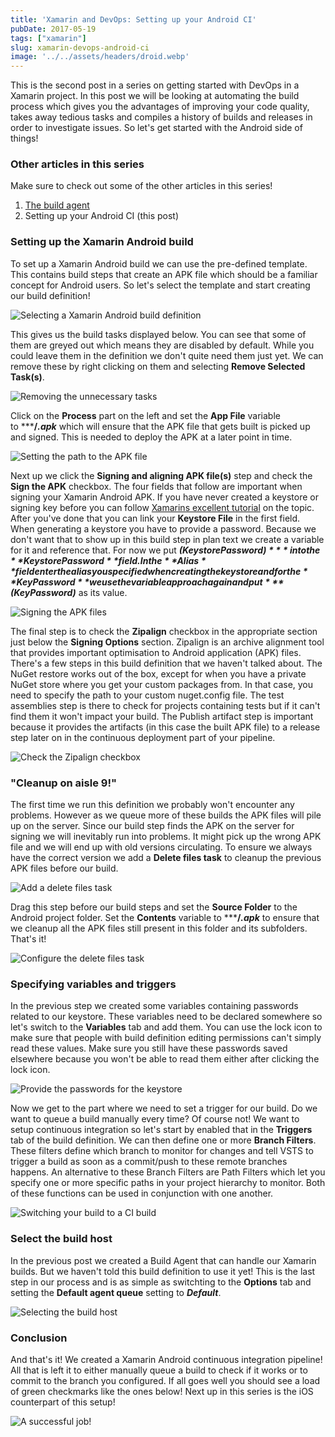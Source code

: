 ```yaml
---
title: 'Xamarin and DevOps: Setting up your Android CI'
pubDate: 2017-05-19
tags: ["xamarin"]
slug: xamarin-devops-android-ci
image: '../../assets/headers/droid.webp'
---
```


This is the second post in a series on getting started with DevOps in a Xamarin project. In this post we will be looking at automating the build process which gives you the advantages of improving your code quality, takes away tedious tasks and compiles a history of builds and releases in order to investigate issues. So let's get started with the Android side of things!

### Other articles in this series

Make sure to check out some of the other articles in this series!

1.  [The build agent](/xamarin-devops-build-agent/)
2.  Setting up your Android CI (this post)

### Setting up the Xamarin Android build

To set up a Xamarin Android build we can use the pre-defined template. This contains build steps that create an APK file which should be a familiar concept for Android users. So let's select the template and start creating our build definition!

![Selecting a Xamarin Android build definition](/images/posts/createdefinition.png)

This gives us the build tasks displayed below. You can see that some of them are greyed out which means they are disabled by default. While you could leave them in the definition we don't quite need them just yet. We can remove these by right clicking on them and selecting **Remove Selected Task(s)**.

![Removing the unnecessary tasks](/images/posts/removetasks.png)

Click on the **Process** part on the left and set the **App File** variable to *****/*.apk*** which will ensure that the APK file that gets built is picked up and signed. This is needed to deploy the APK at a later point in time.

![Setting the path to the APK file](/images/posts/process.png)

Next up we click the **Signing and aligning APK file(s)** step and check the **Sign the APK** checkbox. The four fields that follow are important when signing your Xamarin Android APK. If you have never created a keystore or signing key before you can follow [Xamarins excellent tutorial](https://developer.xamarin.com/guides/android/deployment,_testing,_and_metrics/publishing_an_application/part_2_-_signing_the_android_application_package/) on the topic. After you've done that you can link your **Keystore File** in the first field. When generating a keystore you have to provide a password. Because we don't want that to show up in this build step in plan text we create a variable for it and reference that. For now we put ***$(KeystorePassword)*** into the **Keystore Password** field. In the **Alias** field enter the alias you specified when creating the keystore and for the **Key Password** we use the variable approach again and put ***$(KeyPassword)*** as its value.

![Signing the APK files](/images/posts/valuessign.png)

The final step is to check the **Zipalign** checkbox in the appropriate section just below the **Signing Options** section. Zipalign is an archive alignment tool that provides important optimisation to Android application (APK) files. There's a few steps in this build definition that we haven't talked about. The NuGet restore works out of the box, except for when you have a private NuGet store where you get your custom packages from. In that case, you need to specify the path to your custom nuget.config file. The test assemblies step is there to check for projects containing tests but if it can't find them it won't impact your build. The Publish artifact step is important because it provides the artifacts (in this case the built APK file) to a release step later on in the continuous deployment part of your pipeline.

![Check the Zipalign checkbox](/images/posts/passwords.png)

### "Cleanup on aisle 9!"

The first time we run this definition we probably won't encounter any problems. However as we queue more of these builds the APK files will pile up on the server. Since our build step finds the APK on the server for signing we will inevitably run into problems. It might pick up the wrong APK file and we will end up with old versions circulating. To ensure we always have the correct version we add a **Delete files task** to cleanup the previous APK files before our build.

![Add a delete files task](/images/posts/addcleanup.png) 

Drag this step before our build steps and set the **Source Folder** to the Android project folder. Set the **Contents** variable to *****/*.apk*** to ensure that we cleanup all the APK files still present in this folder and its subfolders. That's it!

![Configure the delete files task](/images/posts/setupcleanup.png)

### Specifying variables and triggers

In the previous step we created some variables containing passwords related to our keystore. These variables need to be declared somewhere so let's switch to the **Variables** tab and add them. You can use the lock icon to make sure that people with build definition editing permissions can't simply read these values. Make sure you still have these passwords saved elsewhere because you won't be able to read them either after clicking the lock icon.

![Provide the passwords for the keystore](/images/posts/passwords2.png)

Now we get to the part where we need to set a trigger for our build. Do we want to queue a build manually every time? Of course not! We want to setup continuous integration so let's start by enabled that in the **Triggers** tab of the build definition. We can then define one or more **Branch Filters**. These filters define which branch to monitor for changes and tell VSTS to trigger a build as soon as a commit/push to these remote branches happens. An alternative to these Branch Filters are Path Filters which let you specify one or more specific paths in your project hierarchy to monitor. Both of these functions can be used in conjunction with one another.

![Switching your build to a CI build](/images/posts/ciandroid.png)

### Select the build host

In the previous post we created a Build Agent that can handle our Xamarin builds. But we haven't told this build definition to use it yet! This is the last step in our process and is as simple as switchting to the **Options** tab and setting the **Default agent queue** setting to ***Default***.

![Selecting the build host](/images/posts/settingbuildhost.png)

### Conclusion

And that's it! We created a Xamarin Android continuous integration pipeline! All that is left it to either manually queue a build to check if it works or to commit to the branch you configured. If all goes well you should see a load of green checkmarks like the ones below! Next up in this series is the iOS counterpart of this setup!

![A successful job!](/images/posts/jobstatus-1.png)